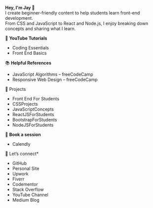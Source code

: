 **Hey, I'm Jay 👋**  
I create beginner-friendly content to help students learn front-end development.  
From CSS and JavaScript to React and Node.js, I enjoy breaking down concepts and sharing what I learn.

🎥 **YouTube Tutorials**  
- Coding Essentials  
- Front End Basics

📚 **Helpful References**  
- JavaScript Algorithms – freeCodeCamp  
- Responsive Web Design – freeCodeCamp

🧠 Projects  
- Front End For Students  
- CSSProjects  
- JavaScriptConcepts  
- ReactJSForStudents  
- BootstrapForStudents  
- NodeJSForStudents

📅 **Book a session**  
- Calendly

🤝 Let’s connect* 
- GitHub  
- Personal Site  
- Upwork  
- Fiverr  
- Codementor  
- Stack Overflow  
- YouTube Channel  
- Medium Blog
